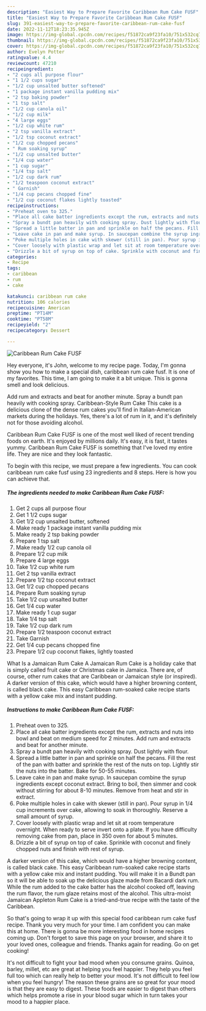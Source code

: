```yaml
---
description: "Easiest Way to Prepare Favorite Caribbean Rum Cake FUSF"
title: "Easiest Way to Prepare Favorite Caribbean Rum Cake FUSF"
slug: 391-easiest-way-to-prepare-favorite-caribbean-rum-cake-fusf
date: 2022-11-12T18:23:35.945Z
image: https://img-global.cpcdn.com/recipes/f51872ca9f23fa10/751x532cq70/caribbean-rum-cake-fusf-recipe-main-photo.jpg
thumbnail: https://img-global.cpcdn.com/recipes/f51872ca9f23fa10/751x532cq70/caribbean-rum-cake-fusf-recipe-main-photo.jpg
cover: https://img-global.cpcdn.com/recipes/f51872ca9f23fa10/751x532cq70/caribbean-rum-cake-fusf-recipe-main-photo.jpg
author: Evelyn Potter
ratingvalue: 4.4
reviewcount: 47210
recipeingredient:
- "2 cups all purpose flour"
- "1 1/2 cups sugar"
- "1/2 cup unsalted butter softened"
- "1 package instant vanilla pudding mix"
- "2 tsp baking powder"
- "1 tsp salt"
- "1/2 cup canola oil"
- "1/2 cup milk"
- "4 large eggs"
- "1/2 cup white rum"
- "2 tsp vanilla extract"
- "1/2 tsp coconut extract"
- "1/2 cup chopped pecans"
- " Rum soaking syrup"
- "1/2 cup unsalted butter"
- "1/4 cup water"
- "1 cup sugar"
- "1/4 tsp salt"
- "1/2 cup dark rum"
- "1/2 teaspoon coconut extract"
- " Garnish"
- "1/4 cup pecans chopped fine"
- "1/2 cup coconut flakes lightly toasted"
recipeinstructions:
- "Preheat oven to 325."
- "Place all cake batter ingredients except the rum, extracts and nuts into bowl and beat on medium speed for 2 minutes. Add rum and extracts and beat for another minute."
- "Spray a bundt pan heavily with cooking spray. Dust lightly with flour."
- "Spread a little batter in pan and sprinkle on half the pecans. Fill the rest of the pan with batter and sprinkle the rest of the nuts on top. Lightly stir the nuts into the batter. Bake for 50-55 minutes."
- "Leave cake in pan and make syrup. In saucepan combine the syrup ingredients except coconut extract. Bring to boil, then simmer and cook without stirring for about 8-10 minutes. Remove from heat and stir in extract."
- "Poke multiple holes in cake with skewer (still in pan). Pour syrup in 1/4 cup increments over cake, allowing to soak in thoroughly. Reserve a small amount of syrup."
- "Cover loosely with plastic wrap and let sit at room temperature overnight. When ready to serve invert onto a plate. If you have difficulty removing cake from pan, place in 350 oven for about 5 minutes."
- "Drizzle a bit of syrup on top of cake. Sprinkle with coconut and finely chopped nuts and finish with rest of syrup."
categories:
- Recipe
tags:
- caribbean
- rum
- cake

katakunci: caribbean rum cake 
nutrition: 106 calories
recipecuisine: American
preptime: "PT14M"
cooktime: "PT58M"
recipeyield: "2"
recipecategory: Dessert

---
```



![Caribbean Rum Cake FUSF](https://img-global.cpcdn.com/recipes/f51872ca9f23fa10/751x532cq70/caribbean-rum-cake-fusf-recipe-main-photo.jpg)

Hey everyone, it's John, welcome to my recipe page. Today, I'm gonna show you how to make a special dish, caribbean rum cake fusf. It is one of my favorites. This time, I am going to make it a bit unique. This is gonna smell and look delicious.

Add rum and extracts and beat for another minute. Spray a bundt pan heavily with cooking spray. Caribbean-Style Rum Cake This cake is a delicious clone of the dense rum cakes you&#39;ll find in Italian-American markets during the holidays. Yes, there&#39;s a lot of rum in it, and it&#39;s definitely not for those avoiding alcohol.

Caribbean Rum Cake FUSF is one of the most well liked of recent trending foods on earth. It's enjoyed by millions daily. It's easy, it is fast, it tastes yummy. Caribbean Rum Cake FUSF is something that I've loved my entire life. They are nice and they look fantastic.


To begin with this recipe, we must prepare a few ingredients. You can cook caribbean rum cake fusf using 23 ingredients and 8 steps. Here is how you can achieve that.

<!--inarticleads1-->

##### The ingredients needed to make Caribbean Rum Cake FUSF:

1. Get 2 cups all purpose flour
1. Get 1 1/2 cups sugar
1. Get 1/2 cup unsalted butter, softened
1. Make ready 1 package instant vanilla pudding mix
1. Make ready 2 tsp baking powder
1. Prepare 1 tsp salt
1. Make ready 1/2 cup canola oil
1. Prepare 1/2 cup milk
1. Prepare 4 large eggs
1. Take 1/2 cup white rum
1. Get 2 tsp vanilla extract
1. Prepare 1/2 tsp coconut extract
1. Get 1/2 cup chopped pecans
1. Prepare  Rum soaking syrup
1. Take 1/2 cup unsalted butter
1. Get 1/4 cup water
1. Make ready 1 cup sugar
1. Take 1/4 tsp salt
1. Take 1/2 cup dark rum
1. Prepare 1/2 teaspoon coconut extract
1. Take  Garnish
1. Get 1/4 cup pecans chopped fine
1. Prepare 1/2 cup coconut flakes, lightly toasted


What Is a Jamaican Rum Cake A Jamaican Rum Cake is a holiday cake that is simply called fruit cake or Christmas cake in Jamaica. There are, of course, other rum cakes that are Caribbean or Jamaican style (or inspired). A darker version of this cake, which would have a higher browning content, is called black cake. This easy Caribbean rum-soaked cake recipe starts with a yellow cake mix and instant pudding. 

<!--inarticleads2-->

##### Instructions to make Caribbean Rum Cake FUSF:

1. Preheat oven to 325.
1. Place all cake batter ingredients except the rum, extracts and nuts into bowl and beat on medium speed for 2 minutes. Add rum and extracts and beat for another minute.
1. Spray a bundt pan heavily with cooking spray. Dust lightly with flour.
1. Spread a little batter in pan and sprinkle on half the pecans. Fill the rest of the pan with batter and sprinkle the rest of the nuts on top. Lightly stir the nuts into the batter. Bake for 50-55 minutes.
1. Leave cake in pan and make syrup. In saucepan combine the syrup ingredients except coconut extract. Bring to boil, then simmer and cook without stirring for about 8-10 minutes. Remove from heat and stir in extract.
1. Poke multiple holes in cake with skewer (still in pan). Pour syrup in 1/4 cup increments over cake, allowing to soak in thoroughly. Reserve a small amount of syrup.
1. Cover loosely with plastic wrap and let sit at room temperature overnight. When ready to serve invert onto a plate. If you have difficulty removing cake from pan, place in 350 oven for about 5 minutes.
1. Drizzle a bit of syrup on top of cake. Sprinkle with coconut and finely chopped nuts and finish with rest of syrup.


A darker version of this cake, which would have a higher browning content, is called black cake. This easy Caribbean rum-soaked cake recipe starts with a yellow cake mix and instant pudding. You will make it in a Bundt pan so it will be able to soak up the delicious glaze made from Bacardi dark rum. While the rum added to the cake batter has the alcohol cooked off, leaving the rum flavor, the rum glaze retains most of the alcohol. This ultra-moist Jamaican Appleton Rum Cake is a tried-and-true recipe with the taste of the Caribbean. 

So that's going to wrap it up with this special food caribbean rum cake fusf recipe. Thank you very much for your time. I am confident you can make this at home. There is gonna be more interesting food in home recipes coming up. Don't forget to save this page on your browser, and share it to your loved ones, colleague and friends. Thanks again for reading. Go on get cooking!

It's not difficult to fight your bad mood when you consume grains. Quinoa, barley, millet, etc are great at helping you feel happier. They help you feel full too which can really help to better your mood. It's not difficult to feel low when you feel hungry! The reason these grains are so great for your mood is that they are easy to digest. These foods are easier to digest than others which helps promote a rise in your blood sugar which in turn takes your mood to a happier place.
